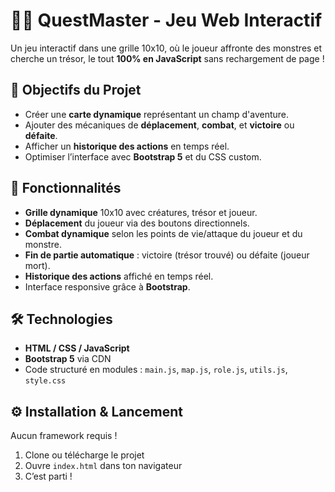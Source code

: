 # 🏴‍☠️ QuestMaster - Jeu Web Interactif

Un jeu interactif dans une grille 10x10, où le joueur affronte des monstres et cherche un trésor, le tout **100% en JavaScript** sans rechargement de page !

## 🎯 Objectifs du Projet

- Créer une **carte dynamique** représentant un champ d'aventure.
- Ajouter des mécaniques de **déplacement**, **combat**, et **victoire** ou **défaite**.
- Afficher un **historique des actions** en temps réel.
- Optimiser l’interface avec **Bootstrap 5** et du CSS custom.

## 🚀 Fonctionnalités

- **Grille dynamique** 10x10 avec créatures, trésor et joueur.
- **Déplacement** du joueur via des boutons directionnels.
- **Combat dynamique** selon les points de vie/attaque du joueur et du monstre.
- **Fin de partie automatique** : victoire (trésor trouvé) ou défaite (joueur mort).
- **Historique des actions** affiché en temps réel.
- Interface responsive grâce à **Bootstrap**.

## 🛠️ Technologies

- **HTML / CSS / JavaScript**
- **Bootstrap 5** via CDN
- Code structuré en modules : `main.js`, `map.js`, `role.js`, `utils.js`, `style.css`

## ⚙️ Installation & Lancement

Aucun framework requis !

1. Clone ou télécharge le projet
2. Ouvre `index.html` dans ton navigateur
3. C’est parti !

